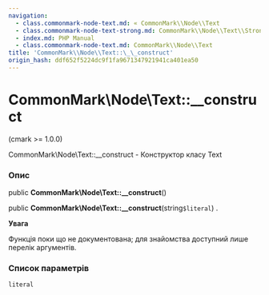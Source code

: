 ```yaml
---
navigation:
  - class.commonmark-node-text.md: « CommonMark\\Node\\Text
  - class.commonmark-node-text-strong.md: CommonMark\\Node\\Text\\Strong »
  - index.md: PHP Manual
  - class.commonmark-node-text.md: CommonMark\\Node\\Text
title: 'CommonMark\\Node\\Text::\_\_construct'
origin_hash: ddf652f5224dc9f1fa9671347921941ca401ea50
---
```

# CommonMark\\Node\\Text::\_\_construct

(cmark >= 1.0.0)

CommonMark\\Node\\Text::\_\_construct - Конструктор класу Text

### Опис

public **CommonMark\\Node\\Text::\_\_construct**()

public **CommonMark\\Node\\Text::\_\_construct**(string`$literal`) .

**Увага**

Функція поки що не документована; для знайомства доступний лише перелік аргументів.

### Список параметрів

`literal`
